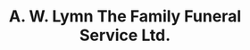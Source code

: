 ---
title: "A. W. Lymn The Family Funeral Service Ltd."
url: /ilkeston/a-w-lymn-the-family-funeral-service-ltd/
shop: Bestattungen
---
